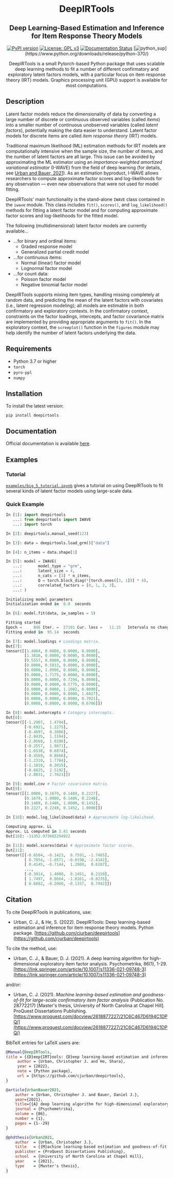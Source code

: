 <h1 align='center'>DeepIRTools</h1>
<h2 align='center'>Deep Learning-Based Estimation and Inference for Item Response Theory Models</h2>

<div align="center">

[![PyPI version](https://badge.fury.io/py/deepirtools.svg)](https://badge.fury.io/py/deepirtools)
[![License: GPL v3](https://img.shields.io/badge/License-GPLv3-blue.svg)](https://www.gnu.org/licenses/gpl-3.0)
[![Documentation Status](https://readthedocs.org/projects/deepirtools/badge/?version=latest)](https://deepirtools.readthedocs.io/en/latest/?badge=latest)
[![python_sup](https://img.shields.io/badge/python-3.7+-black.svg?)](https://www.python.org/downloads/release/python-370/)

DeepIRTools is a small Pytorch-based Python package that uses scalable deep learning methods to fit a number of different confirmatory and exploratory latent factors models, with a particular focus on item response theory (IRT) models. Graphics processing unit (GPU) support is available for most computations.

</div>

## Description

Latent factor models reduce the dimensionality of data by converting a large number of discrete or continuous observed variables (called *items*) into a smaller number of continuous unobserved variables (called *latent factors*), potentially making the data easier to understand. Latent factor models for discrete items are called *item response theory* (IRT) models.

Traditional maximum likelihood (ML) estimation methods for IRT models are computationally intensive when the sample size, the number of items, and the number of latent factors are all large. This issue can be avoided by approximating the ML estimator using an *importance-weighted amortized variational estimator* (I-WAVE) from the field of deep learning (for details, see [Urban and Bauer, 2021](https://link.springer.com/article/10.1007/s11336-021-09748-3)). As an estimation byproduct, I-WAVE allows researchers to compute approximate factor scores and log-likelihoods for any observation &mdash; even new observations that were not used for model fitting.

DeepIRTools' main functionality is the stand-alone ``IWAVE`` class contained in the  ``iwave`` module. This class includes ``fit()``, ``scores()``, and ``log_likelihood()`` methods for fitting a latent factor model and for computing approximate factor scores and log-likelihoods for the fitted model.

The following (multidimensional) latent factor models are currently available...

- ...for binary and ordinal items:
  - Graded response model
  - Generalized partial credit model
- ...for continuous items:
  - Normal (linear) factor model
  - Lognormal factor model
- ...for count data:
  - Poisson factor model
  - Negative binomial factor model

DeepIRTools supports mixing item types, handling missing completely at random data, and predicting the mean of the latent factors with covariates (i.e., latent regression modeling); all models are estimable in both confirmatory and exploratory contexts. In the confirmatory context, constraints on the factor loadings, intercepts, and factor covariance matrix are implemented by providing appropriate arguments to ``fit()``. In the exploratory context, the ``screeplot()`` function in the ``figures`` module may help identify the number of latent factors underlying the data.

## Requirements

-  Python 3.7 or higher
-  ``torch``
-  ``pyro-ppl``
-  ``numpy``

## Installation

To install the latest version:

``pip install deepirtools``

## Documentation

Official documentation is available [here](https://deepirtools.readthedocs.io/en/latest/).

## Examples

### Tutorial

[`examples/big_5_tutorial.ipynb`](https://github.com/cjurban/deepirtools/blob/master/examples/big_5_tutorial.ipynb) gives a tutorial on using DeepIRTools to fit several kinds of latent factor models using large-scale data.

### Quick Example

```python
In [1]: import deepirtools
   ...: from deepirtools import IWAVE
   ...: import torch

In [2]: deepirtools.manual_seed(123)

In [3]: data = deepirtools.load_grm()["data"]

In [4]: n_items = data.shape[1]

In [5]: model = IWAVE(
   ...:       model_type = "grm",
   ...:       latent_size = 4,
   ...:       n_cats = [3] * n_items,
   ...:       Q = torch.block_diag(*[torch.ones([3, 1])] * 4),
   ...:       correlated_factors = [0, 1, 2, 3],
   ...: )

Initializing model parameters
Initialization ended in  0.0  seconds

In [6]: model.fit(data, iw_samples = 5)

Fitting started
Epoch =     846 Iter. =  27101 Cur. loss =   11.15   Intervals no change = 100
Fitting ended in  95.14  seconds

In [7]: model.loadings # Loadings matrix.
Out[7]: 
tensor([[1.4004, 0.0000, 0.0000, 0.0000],
        [1.3816, 0.0000, 0.0000, 0.0000],
        [0.5557, 0.0000, 0.0000, 0.0000],
        [0.0000, 0.5833, 0.0000, 0.0000],
        [0.0000, 1.0996, 0.0000, 0.0000],
        [0.0000, 1.7175, 0.0000, 0.0000],
        [0.0000, 0.0000, 0.7294, 0.0000],
        [0.0000, 0.0000, 0.5775, 0.0000],
        [0.0000, 0.0000, 1.1082, 0.0000],
        [0.0000, 0.0000, 0.0000, 1.6827],
        [0.0000, 0.0000, 0.0000, 0.7021],
        [0.0000, 0.0000, 0.0000, 0.6706]])

In [8]: model.intercepts # Category intercepts.
Out[8]: 
tensor([[-1.2907,  1.4794],
        [-0.6921,  1.2275],
        [-0.4097,  0.3086],
        [-2.0435,  1.3194],
        [-2.8560,  1.0286],
        [-0.2557,  1.9871],
        [-1.6538,  0.6874],
        [-0.4569,  0.8666],
        [-1.2310,  1.7704],
        [-1.1810,  0.2015],
        [-0.6825,  2.5192],
        [-2.8031,  2.7023]])

In [9]: model.cov # Factor covariance matrix.
Out[9]: 
tensor([[1.0000, 0.1679, 0.1489, 0.2227],
        [0.1679, 1.0000, 0.1406, 0.2248],
        [0.1489, 0.1406, 1.0000, 0.1452],
        [0.2227, 0.2248, 0.1452, 1.0000]])
        
In [10]: model.log_likelihood(data) # Approximate log-likelihood.

Computing approx. LL
Approx. LL computed in 3.81 seconds
Out[10]: -11352.973602294922

In [11]: model.scores(data) # Approximate factor scores.
Out[11]: 
tensor([[-0.6504, -0.1423,  0.7591, -1.7465],
        [ 0.7054, -1.0571, -0.0198, -2.4142],
        [ 0.4145, -0.7144,  1.2089,  0.6287],
        ...,
        [-0.3914,  1.4080,  0.1451,  0.2159],
        [ 1.7497,  0.0664, -1.8161, -0.8235],
        [ 0.6082, -0.2060, -0.1357,  0.7942]])
```

## Citation

To cite DeepIRTools in publications, use:

* Urban, C. J., & He, S. (2022). DeepIRTools: Deep learning-based estimation and inference for item response theory models. Python package. [https://github.com/cjurban/deepirtools](https://github.com/cjurban/deepirtools)

To cite the method, use:

  * Urban, C. J., & Bauer, D. J. (2021). A deep learning algorithm for high-dimensional exploratory  item factor analysis. Psychometrika, 86(1), 1-29. [https://link.springer.com/article/10.1007/s11336-021-09748-3](https://link.springer.com/article/10.1007/s11336-021-09748-3)
  
  and/or:
  
  * Urban, C. J. (2021). *Machine learning-based estimation and goodness-of-fit for large-scale confirmatory item factor analysis* (Publication No. 28772217) [Master's thesis, University of North Carolina at Chapel Hill]. ProQuest Dissertations Publishing. [https://www.proquest.com/docview/2618877227/21C6C467D6194C1DPQ/](https://www.proquest.com/docview/2618877227/21C6C467D6194C1DPQ/)

BibTeX entries for LaTeX users are:
```bibtex
@Manual{DeepIRTools,
title = {{D}eep{IRT}ools: {D}eep learning-based estimation and inference for item response theory models},
     author = {Urban, Christopher J. and He, Shara},
     year = {2022},
     note = {Python package},
     url = {https://github.com/cjurban/deepirtools},
}
```

```bibtex
@article{UrbanBauer2021,
    author = {Urban, Christopher J. and Bauer, Daniel J.},
    year={2021},
    title={{A} deep learning algorithm for high-dimensional exploratory item factor analysis},
    journal = {Psychometrika},
    volume = {86},
    number = {1},
    pages = {1--29}
}
```

```bibtex
@phdthesis{Urban2021,
    author  = {Urban, Christopher J.},
    title   = {{M}achine learning-based estimation and goodness-of-fit for large-scale confirmatory item factor analysis},
    publisher = {ProQuest Dissertations Publishing},
    school  = {University of North Carolina at Chapel Hill},
    year    = {2021},
    type    = {Master's thesis},
}
```
